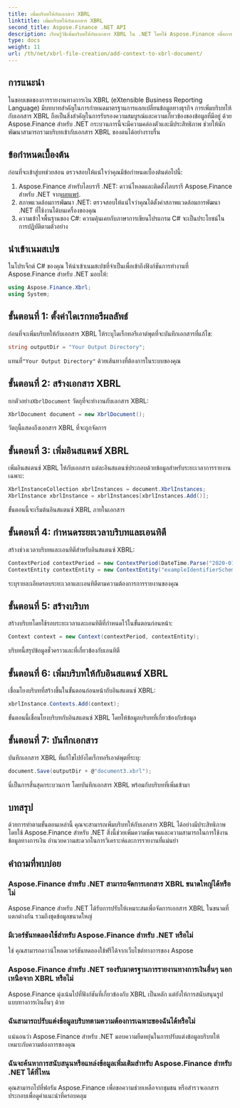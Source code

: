 ```yaml
---
title: เพิ่มบริบทให้กับเอกสาร XBRL
linktitle: เพิ่มบริบทให้กับเอกสาร XBRL
second_title: Aspose.Finance .NET API
description: เรียนรู้วิธีเพิ่มบริบทให้กับเอกสาร XBRL ใน .NET โดยใช้ Aspose.Finance เพื่อการรายงานทางการเงินที่มีประสิทธิภาพยิ่งขึ้น #Aspose #การเงิน #XBRL
type: docs
weight: 11
url: /th/net/xbrl-file-creation/add-context-to-xbrl-document/
---
```

## การแนะนำ
ในขอบเขตของการรายงานทางการเงิน XBRL (eXtensible Business Reporting Language) มีบทบาทสำคัญในการกำหนดมาตรฐานการแลกเปลี่ยนข้อมูลทางธุรกิจ การเพิ่มบริบทให้กับเอกสาร XBRL ถือเป็นสิ่งสำคัญในการรับรองความสมบูรณ์และความเกี่ยวข้องของข้อมูลที่มีอยู่ ด้วย Aspose.Finance สำหรับ .NET กระบวนการนี้จะมีความคล่องตัวและมีประสิทธิภาพ ช่วยให้นักพัฒนาสามารถรวมบริบทเข้ากับเอกสาร XBRL ของตนได้อย่างราบรื่น
## ข้อกำหนดเบื้องต้น
ก่อนที่จะเข้าสู่บทช่วยสอน ตรวจสอบให้แน่ใจว่าคุณมีข้อกำหนดเบื้องต้นต่อไปนี้:
1. Aspose.Finance สำหรับไลบรารี .NET: ดาวน์โหลดและติดตั้งไลบรารี Aspose.Finance สำหรับ .NET จาก[เผยแพร่](https://releases.aspose.com/finance/net/).
2. สภาพแวดล้อมการพัฒนา .NET: ตรวจสอบให้แน่ใจว่าคุณได้ตั้งค่าสภาพแวดล้อมการพัฒนา .NET ที่ใช้งานได้บนเครื่องของคุณ
3. ความเข้าใจพื้นฐานของ C#: ความคุ้นเคยกับภาษาการเขียนโปรแกรม C# จะเป็นประโยชน์ในการปฏิบัติตามตัวอย่าง
## นำเข้าเนมสเปซ
ในโปรเจ็กต์ C# ของคุณ ให้นำเข้าเนมสเปซที่จำเป็นเพื่อเข้าถึงฟังก์ชันการทำงานที่ Aspose.Finance สำหรับ .NET มอบให้:
```csharp
using Aspose.Finance.Xbrl;
using System;
```
## ขั้นตอนที่ 1: ตั้งค่าไดเรกทอรีผลลัพธ์
ก่อนที่จะเพิ่มบริบทให้กับเอกสาร XBRL ให้ระบุไดเร็กทอรีเอาต์พุตที่จะบันทึกเอกสารที่แก้ไข:
```csharp
string outputDir = "Your Output Directory";
```
 แทนที่`"Your Output Directory"` ด้วยเส้นทางที่ต้องการในระบบของคุณ
## ขั้นตอนที่ 2: สร้างเอกสาร XBRL
 ยกตัวอย่าง`XbrlDocument` วัตถุที่จะทำงานกับเอกสาร XBRL:
```csharp
XbrlDocument document = new XbrlDocument();
```
วัตถุนี้แสดงถึงเอกสาร XBRL ที่จะถูกจัดการ
## ขั้นตอนที่ 3: เพิ่มอินสแตนซ์ XBRL
เพิ่มอินสแตนซ์ XBRL ให้กับเอกสาร แต่ละอินสแตนซ์ประกอบด้วยข้อมูลสำหรับระยะเวลาการรายงานเฉพาะ:
```csharp
XbrlInstanceCollection xbrlInstances = document.XbrlInstances;
XbrlInstance xbrlInstance = xbrlInstances[xbrlInstances.Add()];
```
ขั้นตอนนี้จะเริ่มต้นอินสแตนซ์ XBRL ภายในเอกสาร
## ขั้นตอนที่ 4: กำหนดระยะเวลาบริบทและเอนทิตี
สร้างช่วงเวลาบริบทและเอนทิตีสำหรับอินสแตนซ์ XBRL:
```csharp
ContextPeriod contextPeriod = new ContextPeriod(DateTime.Parse("2020-01-01"), DateTime.Parse("2020-02-10"));
ContextEntity contextEntity = new ContextEntity("exampleIdentifierScheme", "exampleIdentifier");
```
ระบุรายละเอียดรอบระยะเวลาและเอนทิตีตามความต้องการการรายงานของคุณ
## ขั้นตอนที่ 5: สร้างบริบท
สร้างบริบทโดยใช้รอบระยะเวลาและเอนทิตีที่กำหนดไว้ในขั้นตอนก่อนหน้า:
```csharp
Context context = new Context(contextPeriod, contextEntity);
```
บริบทนี้สรุปข้อมูลชั่วคราวและที่เกี่ยวข้องกับเอนทิตี
## ขั้นตอนที่ 6: เพิ่มบริบทให้กับอินสแตนซ์ XBRL
เชื่อมโยงบริบทที่สร้างขึ้นในขั้นตอนก่อนหน้ากับอินสแตนซ์ XBRL:
```csharp
xbrlInstance.Contexts.Add(context);
```
ขั้นตอนนี้เชื่อมโยงบริบทกับอินสแตนซ์ XBRL โดยให้ข้อมูลบริบทที่เกี่ยวข้องกับข้อมูล
## ขั้นตอนที่ 7: บันทึกเอกสาร
บันทึกเอกสาร XBRL ที่แก้ไขไปยังไดเร็กทอรีเอาต์พุตที่ระบุ:
```csharp
document.Save(outputDir + @"document3.xbrl");
```
นี่เป็นการสิ้นสุดกระบวนการ โดยบันทึกเอกสาร XBRL พร้อมกับบริบทที่เพิ่มเข้ามา
## บทสรุป
ด้วยการทำตามขั้นตอนเหล่านี้ คุณจะสามารถเพิ่มบริบทให้กับเอกสาร XBRL ได้อย่างมีประสิทธิภาพโดยใช้ Aspose.Finance สำหรับ .NET สิ่งนี้ช่วยเพิ่มความชัดเจนและความสามารถในการใช้งานข้อมูลทางการเงิน อำนวยความสะดวกในการวิเคราะห์และการรายงานที่แม่นยำ
## คำถามที่พบบ่อย
### Aspose.Finance สำหรับ .NET สามารถจัดการเอกสาร XBRL ขนาดใหญ่ได้หรือไม่
Aspose.Finance สำหรับ .NET ได้รับการปรับให้เหมาะสมเพื่อจัดการเอกสาร XBRL ในขนาดที่แตกต่างกัน รวมถึงชุดข้อมูลขนาดใหญ่
### มีเวอร์ชันทดลองใช้สำหรับ Aspose.Finance สำหรับ .NET หรือไม่
ใช่ คุณสามารถดาวน์โหลดเวอร์ชันทดลองใช้ฟรีได้จากเว็บไซต์ทางการของ Aspose
### Aspose.Finance สำหรับ .NET รองรับมาตรฐานการรายงานทางการเงินอื่นๆ นอกเหนือจาก XBRL หรือไม่
Aspose.Finance มุ่งเน้นไปที่ฟังก์ชันที่เกี่ยวข้องกับ XBRL เป็นหลัก แต่ยังให้การสนับสนุนรูปแบบทางการเงินอื่นๆ ด้วย
### ฉันสามารถปรับแต่งข้อมูลบริบทตามความต้องการเฉพาะของฉันได้หรือไม่
แน่นอนว่า Aspose.Finance สำหรับ .NET มอบความยืดหยุ่นในการปรับแต่งข้อมูลบริบทให้เหมาะกับความต้องการของคุณ
### ฉันจะค้นหาการสนับสนุนหรือแหล่งข้อมูลเพิ่มเติมสำหรับ Aspose.Finance สำหรับ .NET ได้ที่ไหน
คุณสามารถไปที่ฟอรัม Aspose.Finance เพื่อขอความช่วยเหลือจากชุมชน หรือสำรวจเอกสารประกอบเพื่อดูคำแนะนำที่ครอบคลุม